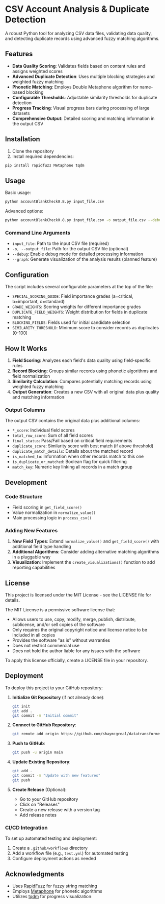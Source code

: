 # CSV Account Analysis & Duplicate Detection

A robust Python tool for analyzing CSV data files, validating data quality, and detecting duplicate records using advanced fuzzy matching algorithms.

## Features

- **Data Quality Scoring**: Validates fields based on content rules and assigns weighted scores
- **Advanced Duplicate Detection**: Uses multiple blocking strategies and weighted fuzzy matching
- **Phonetic Matching**: Employs Double Metaphone algorithm for name-based blocking
- **Configurable Thresholds**: Adjustable similarity thresholds for duplicate detection
- **Progress Tracking**: Visual progress bars during processing of large datasets
- **Comprehensive Output**: Detailed scoring and matching information in the output CSV

## Installation

1. Clone the repository
2. Install required dependencies:

```bash
pip install rapidfuzz Metaphone tqdm
```

## Usage

Basic usage:

```bash
python accountBlankCheck0.8.py input_file.csv
```

Advanced options:

```bash
python accountBlankCheck0.8.py input_file.csv -o output_file.csv --debug --graph
```

### Command Line Arguments

- `input_file`: Path to the input CSV file (required)
- `-o, --output_file`: Path for the output CSV file (optional)
- `--debug`: Enable debug mode for detailed processing information
- `--graph`: Generate visualization of the analysis results (planned feature)

## Configuration

The script includes several configurable parameters at the top of the file:

- `SPECIAL_SCORING_GUIDE`: Field importance grades (a=critical, b=important, c=standard)
- `GRADE_WEIGHTS`: Scoring weights for different importance grades
- `DUPLICATE_FIELD_WEIGHTS`: Weight distribution for fields in duplicate matching
- `BLOCKING_FIELDS`: Fields used for initial candidate selection
- `SIMILARITY_THRESHOLD`: Minimum score to consider records as duplicates (0-100)

## How It Works

1. **Field Scoring**: Analyzes each field's data quality using field-specific rules
2. **Record Blocking**: Groups similar records using phonetic algorithms and field normalization
3. **Similarity Calculation**: Compares potentially matching records using weighted fuzzy matching
4. **Output Generation**: Creates a new CSV with all original data plus quality and matching information

### Output Columns

The output CSV contains the original data plus additional columns:

- `*_score`: Individual field scores
- `total_row_score`: Sum of all field scores
- `final_status`: Pass/Fail based on critical field requirements
- `duplicate_score`: Similarity score with best match (if above threshold)
- `duplicate_match_details`: Details about the matched record
- `is_matched_to`: Information when other records match to this one
- `is_duplicate_or_matched`: Boolean flag for quick filtering
- `match_key`: Numeric key linking all records in a match group

## Development

### Code Structure

- Field scoring in `get_field_score()`
- Value normalization in `normalize_value()`
- Main processing logic in `process_csv()`

### Adding New Features

1. **New Field Types**: Extend `normalize_value()` and `get_field_score()` with additional field type handling
2. **Additional Algorithms**: Consider adding alternative matching algorithms in a pluggable way
3. **Visualization**: Implement the `create_visualizations()` function to add reporting capabilities

## License

This project is licensed under the MIT License - see the LICENSE file for details.

The MIT License is a permissive software license that:
- Allows users to use, copy, modify, merge, publish, distribute, sublicense, and/or sell copies of the software
- Only requires the original copyright notice and license notice to be included in all copies
- Provides the software "as is" without warranties
- Does not restrict commercial use
- Does not hold the author liable for any issues with the software

To apply this license officially, create a LICENSE file in your repository.

## Deployment

To deploy this project to your GitHub repository:

1. **Initialize Git Repository** (if not already done):
   ```bash
   git init
   git add .
   git commit -m "Initial commit"
   ```

2. **Connect to GitHub Repository**:
   ```bash
   git remote add origin https://github.com/shaymcgreal/datatransformer.git
   ```

3. **Push to GitHub**:
   ```bash
   git push -u origin main
   ```

4. **Update Existing Repository**:
   ```bash
   git add .
   git commit -m "Update with new features"
   git push
   ```

5. **Create Release** (Optional):
   - Go to your GitHub repository
   - Click on "Releases"
   - Create a new release with a version tag
   - Add release notes

### CI/CD Integration

To set up automated testing and deployment:
1. Create a `.github/workflows` directory
2. Add a workflow file (e.g., `test.yml`) for automated testing
3. Configure deployment actions as needed

## Acknowledgments

- Uses [RapidFuzz](https://github.com/maxbachmann/RapidFuzz) for fuzzy string matching
- Employs [Metaphone](https://pypi.org/project/Metaphone/) for phonetic algorithms
- Utilizes [tqdm](https://github.com/tqdm/tqdm) for progress visualization
